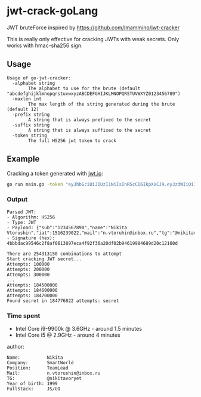 # jwt-crack-goLang

JWT bruteForce inspired by https://github.com/lmammino/jwt-cracker

This is really only effective for cracking JWTs with weak secrets. Only works with hmac-sha256 sign.

## Usage
```
Usage of go-jwt-cracker:
  -alphabet string
        The alphabet to use for the brute (default "abcdefghijklmnopqrstuvwxyzABCDEFGHIJKLMNOPQRSTUVWXYZ0123456789")
  -maxlen int
        The max length of the string generated during the brute (default 12)
  -prefix string
        A string that is always prefixed to the secret
  -suffix string
        A string that is always suffixed to the secret
  -token string
        The full HS256 jwt token to crack
```

## Example
Cracking a token generated with [jwt.io](https://jwt.io):

```bash
go run main.go -token "eyJhbGciOiJIUzI1NiIsInR5cCI6IkpXVCJ9.eyJzdWIiOiIxMjM0NTY3ODkwIiwibmFtZSI6Ik5pa2l0YSBWdG9ydXNoaW4iLCJpYXQiOjE1MTYyMzkwMjIsIm1haWwiOiJuLnZ0b3J1aGluQGluYm94LnJ1IiwidGciOiJAbmlraXRhdm9yeWV0In0.S7vayZVGwvivBhOJfspPkvNqIN8CuUYZmEaJ0gwSFg0" -alphabet "abcdefghijklmnopqrstuwxyz" -maxlen 6
```

### Output

```
Parsed JWT:
- Algorithm: HS256
- Type: JWT
- Payload: {"sub":"1234567890","name":"Nikita Vtorushin","iat":1516239022,"mail":"n.vtoruhin@inbox.ru","tg":"@nikitavoryet"}
- Signature (hex): 4bbbdac99546c2f8af0613897eca4f92f36a20df02b94619984689d20c12160d

There are 254313150 combinations to attempt
Start cracking JWT secret...
Attempts: 100000
Attempts: 200000
Attempts: 300000
...
Attempts: 184500000
Attempts: 184600000
Attempts: 184700000
Found secret in 184776822 attempts: secret
```

### Time spent
- Intel Core i9-9900k @ 3.6GHz - around 1.5 minutes
- Intel Core i5 @ 2.9GHz - around 4 minutes

author: 
    
    Name:          Nikita
    Company:       SmartWorld
    Position:      TeamLead
    Mail:          n.vtorushin@inbox.ru
    TG:            @nikitavoryet
    Year of birth: 1999
    FullStack:     JS/GO
    
